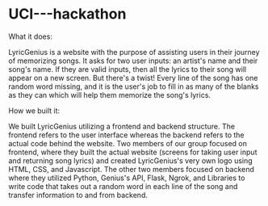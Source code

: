 # UCI---hackathon

What it does:

LyricGenius is a website with the purpose of assisting users in their journey of memorizing songs. It asks for two user inputs: an artist's name and their song's name. If they are valid inputs, then all the lyrics to their song will appear on a new screen. 
But there's a twist! Every line of the song has one random word missing, and it is the user's job to fill in as many of the blanks as they can which will help them memorize the song's lyrics.

How we built it:

We built LyricGenius utilizing a frontend and backend structure. The frontend refers to the user interface whereas the backend refers to the actual code behind the website. Two members of our group focused on frontend, where they built the actual website (screens for taking user input and returning song lyrics) and created LyricGenius's very own logo using HTML, CSS, and Javascript. The other two members focused on backend where they utilized Python, Genius's API, Flask, Ngrok, and Libraries to write code that takes out a random word in each line of the song and transfer information to and from backend.
